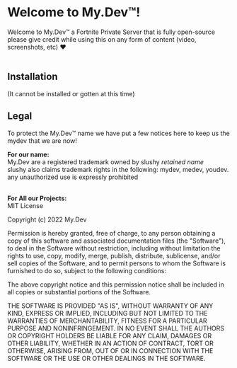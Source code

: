 # Welcome to My.Dev™!
Welcome to My.Dev™ a Fortnite Private Server that is fully open-source<br>
please give credit while using this on any form of content (video, screenshots, etc) ❤️<br><br>

## Installation
(It cannot be installed or gotten at this time)

## Legal
To protect the My.Dev™ name we have put a few notices here to keep us the mydev that we are now!<br>

**For our name:**<br>
My.Dev are a registered trademark owned by slushy *retained name*<br>
slushy also claims trademark rights in the following: mydev, medev, youdev.<br>
any unauthorized use is expressly prohibited<br><br> 

**For All our Projects:**<br>
MIT License

Copyright (c) 2022 My.Dev

Permission is hereby granted, free of charge, to any person obtaining a copy
of this software and associated documentation files (the "Software"), to deal
in the Software without restriction, including without limitation the rights
to use, copy, modify, merge, publish, distribute, sublicense, and/or sell
copies of the Software, and to permit persons to whom the Software is
furnished to do so, subject to the following conditions:

The above copyright notice and this permission notice shall be included in all
copies or substantial portions of the Software.

THE SOFTWARE IS PROVIDED "AS IS", WITHOUT WARRANTY OF ANY KIND, EXPRESS OR
IMPLIED, INCLUDING BUT NOT LIMITED TO THE WARRANTIES OF MERCHANTABILITY,
FITNESS FOR A PARTICULAR PURPOSE AND NONINFRINGEMENT. IN NO EVENT SHALL THE
AUTHORS OR COPYRIGHT HOLDERS BE LIABLE FOR ANY CLAIM, DAMAGES OR OTHER
LIABILITY, WHETHER IN AN ACTION OF CONTRACT, TORT OR OTHERWISE, ARISING FROM,
OUT OF OR IN CONNECTION WITH THE SOFTWARE OR THE USE OR OTHER DEALINGS IN THE
SOFTWARE.
